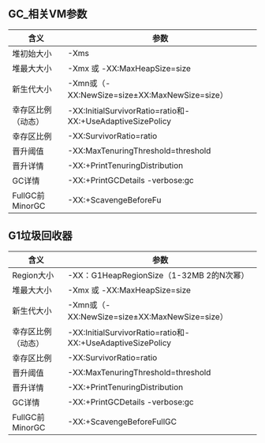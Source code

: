 ## GC_相关VM参数

| 含义               | 参数                                                       |
| ------------------ | ---------------------------------------------------------- |
| 堆初始大小         | -Xms                                                       |
| 堆最大大小         | -Xmx 或 -XX:MaxHeapSize=size                               |
| 新生代大小         | -Xmn或（-XX:NewSize=size±XX:MaxNewSize=size）              |
| 幸存区比例（动态） | -XX:InitialSurvivorRatio=ratio和-XX:+UseAdaptiveSizePolicy |
| 幸存区比例         | -XX:SurvivorRatio=ratio                                    |
| 晋升阈值           | -XX:MaxTenuringThreshold=threshold                         |
| 晋升详情           | -XX:+PrintTenuringDistribution                             |
| GC详情             | -XX:+PrintGCDetails -verbose:gc                            |
| FullGC前MinorGC    | -XX:+ScavengeBeforeFu                                      |

## G1垃圾回收器

| 含义               | 参数                                                       |
| ------------------ | ---------------------------------------------------------- |
| Region大小         | -XX：G1HeapRegionSize（1-32MB  2的N次幂）                  |
| 堆最大大小         | -Xmx 或 -XX:MaxHeapSize=size                               |
| 新生代大小         | -Xmn或（-XX:NewSize=size±XX:MaxNewSize=size）              |
| 幸存区比例（动态） | -XX:InitialSurvivorRatio=ratio和-XX:+UseAdaptiveSizePolicy |
| 幸存区比例         | -XX:SurvivorRatio=ratio                                    |
| 晋升阈值           | -XX:MaxTenuringThreshold=threshold                         |
| 晋升详情           | -XX:+PrintTenuringDistribution                             |
| GC详情             | -XX:+PrintGCDetails -verbose:gc                            |
| FullGC前MinorGC    | -XX:+ScavengeBeforeFullGC                                  |